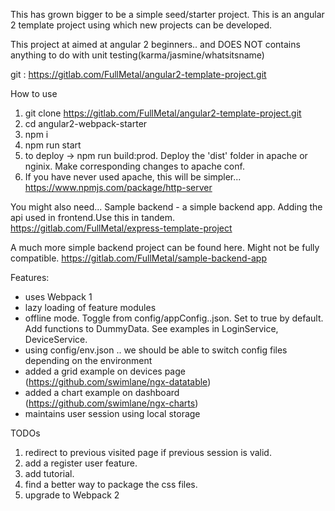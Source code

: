 This has grown bigger to be a simple seed/starter project.
This is an angular 2 template project using which new projects can be developed.

This project at aimed at angular 2 beginners.. and DOES NOT contains anything to do with unit testing(karma/jasmine/whatsitsname)

git : https://gitlab.com/FullMetal/angular2-template-project.git

How to use
1) git clone https://gitlab.com/FullMetal/angular2-template-project.git
2) cd angular2-webpack-starter
3) npm i
4) npm run start
5) to deploy -> npm run build:prod. Deploy the 'dist' folder in apache or nginix. Make corresponding changes to apache conf.
6) If you have never used apache, this will be simpler... https://www.npmjs.com/package/http-server

You might also need...
Sample backend - a simple backend app. Adding the api used in frontend.Use this in tandem.
https://gitlab.com/FullMetal/express-template-project

A much more simple backend project can be found here. Might not be fully compatible.
https://gitlab.com/FullMetal/sample-backend-app


Features:
- uses Webpack 1
- lazy loading of feature modules
- offline mode. Toggle from config/appConfig.<env>.json. Set to true by default. Add functions to DummyData. See examples in LoginService, DeviceService.
- using config/env.json .. we should be able to switch config files depending on the environment
- added a grid example on devices page (https://github.com/swimlane/ngx-datatable)
- added a chart example on dashboard (https://github.com/swimlane/ngx-charts)
- maintains user session using local storage

TODOs
1) redirect to previous visited page if previous session is valid.
2) add a register user feature.
3) add tutorial.
4) find a better way to package the css files.
5) upgrade to Webpack 2
